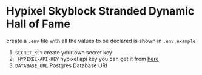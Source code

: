 # Hypixel Skyblock Stranded Dynamic Hall of Fame

create a `.env` file with all the values to be declared is shown in `.env.example`

1. `SECRET_KEY` create your own secret key
2. `
HYPIXEL-API-KEY` hypixel api key you can get it from [here](https://developer.hypixel.net/)
3. `DATABASE_URL` Postgres Database URI

